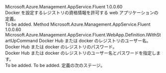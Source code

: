 <Type Name="IWithCredentials" FullName="Microsoft.Azure.Management.AppService.Fluent.WebApp.Definition.IWithCredentials">
  <TypeSignature Language="C#" Value="public interface IWithCredentials" />
  <TypeSignature Language="ILAsm" Value=".class public interface auto ansi abstract IWithCredentials" />
  <TypeSignature Language="DocId" Value="T:Microsoft.Azure.Management.AppService.Fluent.WebApp.Definition.IWithCredentials" />
  <TypeSignature Language="VB.NET" Value="Public Interface IWithCredentials" />
  <TypeSignature Language="F#" Value="type IWithCredentials = interface" />
  <AssemblyInfo>
    <AssemblyName>Microsoft.Azure.Management.AppService.Fluent</AssemblyName>
    <AssemblyVersion>1.0.0.60</AssemblyVersion>
  </AssemblyInfo>
  <Interfaces />
  <Docs>
    <summary>
            Docker を設定するレジストリの資格情報を許可する web アプリケーションの定義。
            </summary>
    <remarks>To be added.</remarks>
  </Docs>
  <Members>
    <Member MemberName="WithCredentials">
      <MemberSignature Language="C#" Value="public Microsoft.Azure.Management.AppService.Fluent.WebApp.Definition.IWithStartUpCommand WithCredentials (string username, string password);" />
      <MemberSignature Language="ILAsm" Value=".method public hidebysig newslot virtual instance class Microsoft.Azure.Management.AppService.Fluent.WebApp.Definition.IWithStartUpCommand WithCredentials(string username, string password) cil managed" />
      <MemberSignature Language="DocId" Value="M:Microsoft.Azure.Management.AppService.Fluent.WebApp.Definition.IWithCredentials.WithCredentials(System.String,System.String)" />
      <MemberSignature Language="VB.NET" Value="Public Function WithCredentials (username As String, password As String) As IWithStartUpCommand" />
      <MemberSignature Language="F#" Value="abstract member WithCredentials : string * string -&gt; Microsoft.Azure.Management.AppService.Fluent.WebApp.Definition.IWithStartUpCommand" Usage="iWithCredentials.WithCredentials (username, password)" />
      <MemberType>Method</MemberType>
      <AssemblyInfo>
        <AssemblyName>Microsoft.Azure.Management.AppService.Fluent</AssemblyName>
        <AssemblyVersion>1.0.0.60</AssemblyVersion>
      </AssemblyInfo>
      <ReturnValue>
        <ReturnType>Microsoft.Azure.Management.AppService.Fluent.WebApp.Definition.IWithStartUpCommand</ReturnType>
      </ReturnValue>
      <Parameters>
        <Parameter Name="username" Type="System.String" />
        <Parameter Name="password" Type="System.String" />
      </Parameters>
      <Docs>
        <param name="username">Docker Hub または docker のレジストリのユーザー名。</param>
        <param name="password">Docker Hub または docker のレジストリのパスワード。</param>
        <summary>
            Docker Hub または docker のレジストリのユーザー名とパスワードを指定します。
            </summary>
        <returns>To be added.</returns>
        <remarks>To be added.</remarks>
        <return>定義の次のステージ。</return>
      </Docs>
    </Member>
  </Members>
</Type>